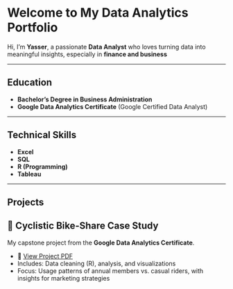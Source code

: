 # Welcome to My Data Analytics Portfolio  

Hi, I’m **Yasser**, a passionate **Data Analyst** who loves turning data into meaningful insights, especially in **finance and business**

---

## Education  
-  **Bachelor’s Degree in Business Administration**  
-  **Google Data Analytics Certificate** (Google Certified Data Analyst)  

---

## Technical Skills  
- **Excel**  
- **SQL**  
- **R (Programming)**  
- **Tableau**  

---

## Projects
## 🚴 Cyclistic Bike-Share Case Study  
My capstone project from the **Google Data Analytics Certificate**.  

- 📂 [View Project PDF](Case_Study.pdf)  
-  Includes: Data cleaning (R), analysis, and visualizations  
-  Focus: Usage patterns of annual members vs. casual riders, with insights for marketing strategies
